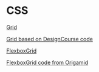 # CSS
 
<a href= "https://cintiabsza.github.io/CSS/grid_layout/index.html">  Grid

Grid based on DesignCourse code


<a href= "https://cintiabsza.github.io/CSS/flexbox/index.html">  FlexboxGrid 

FlexboxGrid code from Origamid